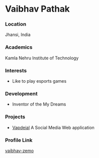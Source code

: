 # Vaibhav Pathak

### Location

Jhansi, India

### Academics

Kamla Nehru Institute of Technology

### Interests

- Like to play esports games

### Development

- Inventor of the My Dreams

### Projects

- [Vapdeial](https://github.com/vaibhav-zemo/Vapdeial) A Social Media Web application

### Profile Link

[vaibhav-zemo](https://github.com/vaibhav-zemo)